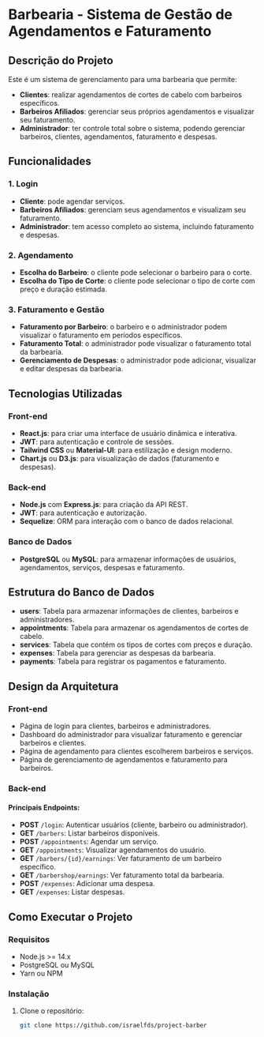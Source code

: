 # Barbearia - Sistema de Gestão de Agendamentos e Faturamento

## Descrição do Projeto

Este é um sistema de gerenciamento para uma barbearia que permite:
- **Clientes**: realizar agendamentos de cortes de cabelo com barbeiros específicos.
- **Barbeiros Afiliados**: gerenciar seus próprios agendamentos e visualizar seu faturamento.
- **Administrador**: ter controle total sobre o sistema, podendo gerenciar barbeiros, clientes, agendamentos, faturamento e despesas.

## Funcionalidades

### 1. Login
- **Cliente**: pode agendar serviços.
- **Barbeiros Afiliados**: gerenciam seus agendamentos e visualizam seu faturamento.
- **Administrador**: tem acesso completo ao sistema, incluindo faturamento e despesas.

### 2. Agendamento
- **Escolha do Barbeiro**: o cliente pode selecionar o barbeiro para o corte.
- **Escolha do Tipo de Corte**: o cliente pode selecionar o tipo de corte com preço e duração estimada.

### 3. Faturamento e Gestão
- **Faturamento por Barbeiro**: o barbeiro e o administrador podem visualizar o faturamento em períodos específicos.
- **Faturamento Total**: o administrador pode visualizar o faturamento total da barbearia.
- **Gerenciamento de Despesas**: o administrador pode adicionar, visualizar e editar despesas da barbearia.

## Tecnologias Utilizadas

### Front-end
- **React.js**: para criar uma interface de usuário dinâmica e interativa.
- **JWT**: para autenticação e controle de sessões.
- **Tailwind CSS** ou **Material-UI**: para estilização e design moderno.
- **Chart.js** ou **D3.js**: para visualização de dados (faturamento e despesas).

### Back-end
- **Node.js** com **Express.js**: para criação da API REST.
- **JWT**: para autenticação e autorização.
- **Sequelize**: ORM para interação com o banco de dados relacional.
  
### Banco de Dados
- **PostgreSQL** ou **MySQL**: para armazenar informações de usuários, agendamentos, serviços, despesas e faturamento.

## Estrutura do Banco de Dados

- **users**: Tabela para armazenar informações de clientes, barbeiros e administradores.
- **appointments**: Tabela para armazenar os agendamentos de cortes de cabelo.
- **services**: Tabela que contém os tipos de cortes com preços e duração.
- **expenses**: Tabela para gerenciar as despesas da barbearia.
- **payments**: Tabela para registrar os pagamentos e faturamento.

## Design da Arquitetura

### Front-end
- Página de login para clientes, barbeiros e administradores.
- Dashboard do administrador para visualizar faturamento e gerenciar barbeiros e clientes.
- Página de agendamento para clientes escolherem barbeiros e serviços.
- Página de gerenciamento de agendamentos e faturamento para barbeiros.

### Back-end
#### Principais Endpoints:
- **POST** `/login`: Autenticar usuários (cliente, barbeiro ou administrador).
- **GET** `/barbers`: Listar barbeiros disponíveis.
- **POST** `/appointments`: Agendar um serviço.
- **GET** `/appointments`: Visualizar agendamentos do usuário.
- **GET** `/barbers/{id}/earnings`: Ver faturamento de um barbeiro específico.
- **GET** `/barbershop/earnings`: Ver faturamento total da barbearia.
- **POST** `/expenses`: Adicionar uma despesa.
- **GET** `/expenses`: Listar despesas.

## Como Executar o Projeto

### Requisitos
- Node.js >= 14.x
- PostgreSQL ou MySQL
- Yarn ou NPM

### Instalação

1. Clone o repositório:
   ```bash
   git clone https://github.com/israelfds/project-barber
